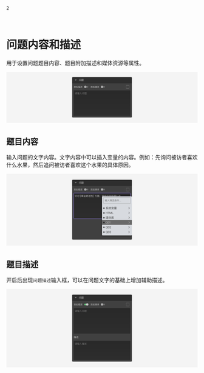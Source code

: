 ```index
2
```
```tag

```
```summary

```
# 问题内容和描述

用于设置问题题目内容、题目附加描述和媒体资源等属性。

<img src='../assets/01questionSetting/02questionContentsAndDescription/normal.png'>

## 题目内容
输入问题的文字内容。文字内容中可以插入变量的内容。例如：先询问被访者喜欢什么水果，然后追问被访者喜欢这个水果的具体原因。

<img src='../assets/01questionSetting/02questionContentsAndDescription/variable.png'>

## 题目描述
开启后出现`问题描述`输入框，可以在问题文字的基础上增加辅助描述。

<img src='../assets/01questionSetting/02questionContentsAndDescription/description.png'>


